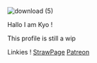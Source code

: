 
![download (5)](https://github.com/user-attachments/assets/265774c3-6dea-4b40-88e2-8b865ecff5d5)


Hallo I am Kyo !

This profile is still a wip

Linkies !
[StrawPage](https://pablo4u.straw.page) [Patreon](https://www.patreon.com/c/kyosato/about)

<!--
**CrosshairsSparkmate/CrosshairsSparkmate** is a ✨ _special_ ✨ repository because its `README.md` (this file) appears on your GitHub profile.

Here are some ideas to get you started:

- 🔭 I’m currently working on ...
- 🌱 I’m currently learning ...
- 👯 I’m looking to collaborate on ...
- 🤔 I’m looking for help with ...
- 💬 Ask me about ...
- 📫 How to reach me: ...
- 😄 Pronouns: ...
- ⚡ Fun fact: ...
-->
